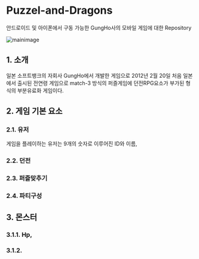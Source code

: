 # Puzzel-and-Dragons
안드로이드 및 아이폰에서 구동 가능한 GungHo사의 모바일 게임에 대한 Repository

![mainimage](http://file.gamedonga.co.kr/files/2012/12/03/4.jpg)

## 1. 소개
일본 소프트뱅크의 자회사 GungHo에서 개발한 게임으로 2012년 2월 20일 처음 일본에서 출시된 전연령 게임으로 match-3 방식의 퍼즐게임에 던전RPG요소가 부가된 형식의 부분유료화 게임이다.

## 2. 게임 기본 요소
### 2.1. 유저
게임을 플레이하는 유저는 9개의 숫자로 이루어진 ID와 이름,
### 2.2. 던전
### 2.3. 퍼즐맞추기
### 2.4. 파티구성

## 3. 몬스터
### 3.1.1. Hp,
### 3.1.2.
